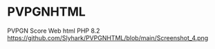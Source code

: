 # PVPGNHTML
PVPGN Score Web html PHP 8.2
https://github.com/Slyhark/PVPGNHTML/blob/main/Screenshot_4.png
